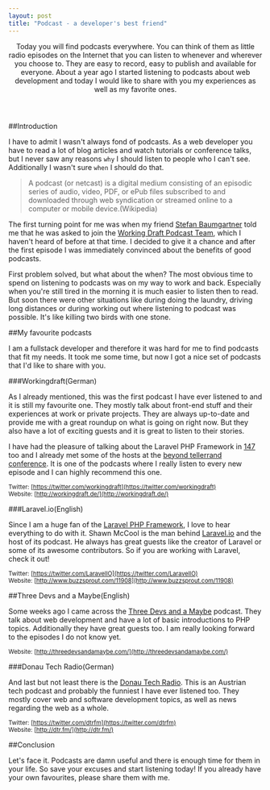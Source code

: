 ```yaml
---
layout: post
title: "Podcast - a developer's best friend"
---
```

<header>Today you will find podcasts everywhere. You can think of them as little radio episodes on the Internet that you can listen to whenever and wherever you choose to. They are easy to record, easy to publish and available for everyone. About a year ago I started listening to podcasts about web development and today I would like to share with you my experiences as well as my favorite ones.</header>

##Introduction

I have to admit I wasn't always fond of podcasts. As a web developer you have to read a lot of blog articles and watch tutorials or conference talks, but I never saw any reasons `why` I should listen to people who I can't see. Additionally I wasn't sure `when` I should do that.

> A podcast (or netcast) is a digital medium consisting of an episodic series of audio, video, PDF, or ePub files subscribed to and downloaded through web syndication or streamed online to a computer or mobile device.(Wikipedia)

The first turning point for me was when my friend [Stefan Baumgartner](https://twitter.com/ddprrt) told me that he was asked to join the [Working Draft Podcast Team](https://twitter.com/ddprrt), which I haven't heard of before at that time. I decided to give it a chance and after the first episode I was immediately convinced about the benefits of good podcasts.

First problem solved, but what about the when? The most obvious time to spend on listening to podcasts was on my way to work and back. Especially when you're still tired in the morning it is much easier to listen then to read. But soon there were other situations like during doing the laundry, driving long distances or during working out where listening to podcast was possible. It's like killing two birds with one stone.

##My favourite podcasts

I am a fullstack developer and therefore it was hard for me to find podcasts that fit my needs. It took me some time, but now I got a nice set of podcasts that I'd like to share with you.


###Workingdraft(German)

As I already mentioned, this was the first podcast I have ever listened to and it is still my favourite one. They mostly talk about front-end stuff and their experiences at work or private projects. They are always up-to-date and provide me with a great roundup on what is going on right now. But they also have a lot of exciting guests and it is great to listen to their stories.

I have had the pleasure of talking about the Laravel PHP Framework in [147](http://workingdraft.de/147/) too and I already met some of the hosts at the [beyond tellerrand conference](http://beyondtellerrand.com/). It is one of the podcasts where I really listen to every new episode and I can highly recommend this one.

<small>Twitter: [https://twitter.com/workingdraft](https://twitter.com/workingdraft)<br />
Website: [http://workingdraft.de/](http://workingdraft.de/)<br />
</small>

###Laravel.io(English)

Since I am a huge fan of the [Laravel PHP Framework](http://laravel.com/), I love to hear everything to do with it. Shawn McCool is the man behind [Laravel.io](http://laravel.io) and the host of its podcast. He always has great guests like the creator of Laravel or some of its awesome contributors. So if you are working with Laravel, check it out!

<small>Twitter: [https://twitter.com/LaravelIO](https://twitter.com/LaravelIO)<br />
Website: [http://www.buzzsprout.com/11908](http://www.buzzsprout.com/11908)</small>

##Three Devs and a Maybe(English)

Some weeks ago I came across the [Three Devs and a Maybe](http://threedevsandamaybe.com/) podcast. They talk about web development and have a lot of basic introductions to PHP topics. Additionally they have great guests too. I am really looking forward to the episodes I do not know yet.

<small>Website: [http://threedevsandamaybe.com/](http://threedevsandamaybe.com/)<br /></small>



###Donau Tech Radio(German)

And last but not least there is the [Donau Tech Radio](http://dtr.fm/). This is an Austrian tech podcast and probably the funniest I have ever listened too. They mostly cover web and software development topics, as well as news regarding the web as a whole.

<small>Twitter: [https://twitter.com/dtrfm](https://twitter.com/dtrfm)<br />
Website: [http://dtr.fm/](http://dtr.fm/)</small>



##Conclusion

Let's face it. Podcasts are damn useful and there is enough time for them in your life. So save your excuses and start listening today! If you already have your own favourites, please share them with me.